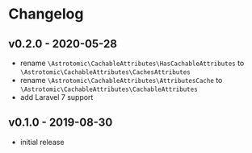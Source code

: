 # Changelog

## v0.2.0 - 2020-05-28

- rename `\Astrotomic\CachableAttributes\HasCachableAttributes` to `\Astrotomic\CachableAttributes\CachesAttributes`
- rename `\Astrotomic\CachableAttributes\AttributesCache` to `\Astrotomic\CachableAttributes\CachableAttributes`
- add Laravel 7 support

## v0.1.0 - 2019-08-30

- initial release

